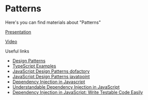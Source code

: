 # Patterns

Here's you can find materials about "Patterns"

[Presentation](https://docs.google.com/presentation/d/1-PpXcXeNFt46vPuFVPJ4LszngZx-PS-SIx6azpzSEUs/edit?usp=sharing)

[Video](https://drive.google.com/file/d/1x_3tmRl8vqIVNqzlzjzsvIGtx-mMoI2I/view?usp=sharing)

Useful links

- [Design Patterns](https://refactoring.guru/design-patterns)
- [TypeScript Examples](https://github.com/RefactoringGuru/design-patterns-typescript/tree/main/src)
- [JavaScript Design Patterns dofactory](https://www.dofactory.com/javascript/design-patterns)
- [JavaScript Design Patterns javatpoint](https://www.javatpoint.com/javascript-design-patterns)
- [Dependency Injection in Javascript](https://medium.com/geekculture/dependency-injection-in-javascript-2d2e4ad9df49)
- [Understandable Dependency Injection in JavaScript](https://betterprogramming.pub/understandable-dependency-injection-in-javascript-fab97062c34c)
- [Dependency Injection in JavaScript: Write Testable Code Easily](https://blog.appsignal.com/2022/02/16/dependency-injection-in-javascript-write-testable-code-easily.html)
